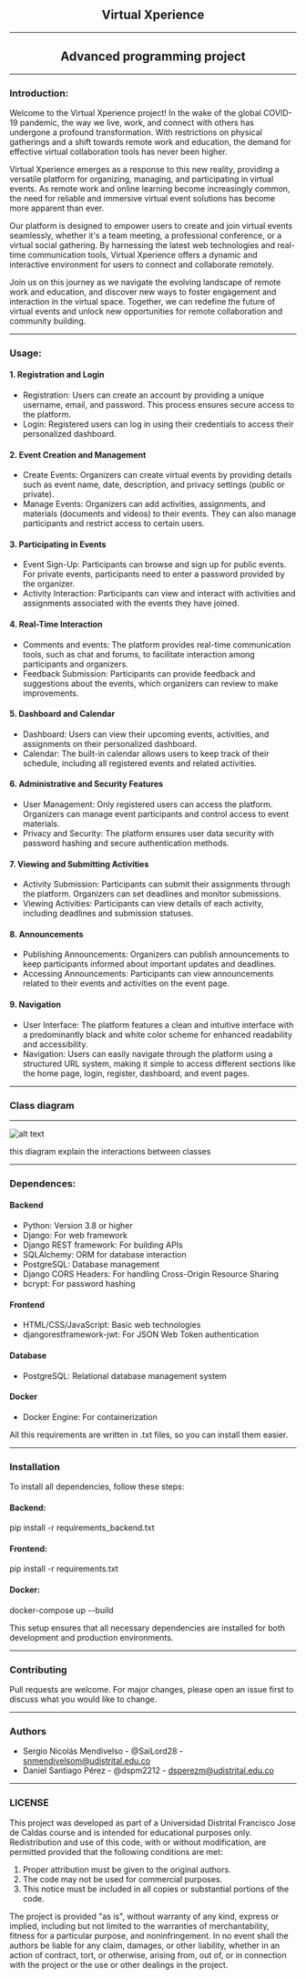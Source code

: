 ## <div align="center">Virtual Xperience</div>

---

## <div align="center">Advanced programming project</div>


---

### Introduction:

Welcome to the Virtual Xperience project! In the wake of the global COVID-19 pandemic, the way we live, work, and connect with others has undergone a profound transformation. With restrictions on physical gatherings and a shift towards remote work and education, the demand for effective virtual collaboration tools has never been higher.

Virtual Xperience emerges as a response to this new reality, providing a versatile platform for organizing, managing, and participating in virtual events. As remote work and online learning become increasingly common, the need for reliable and immersive virtual event solutions has become more apparent than ever.

Our platform is designed to empower users to create and join virtual events seamlessly, whether it's a team meeting, a professional conference, or a virtual social gathering. By harnessing the latest web technologies and real-time communication tools, Virtual Xperience offers a dynamic and interactive environment for users to connect and collaborate remotely.

Join us on this journey as we navigate the evolving landscape of remote work and education, and discover new ways to foster engagement and interaction in the virtual space. Together, we can redefine the future of virtual events and unlock new opportunities for remote collaboration and community building.

---

### Usage:

#### 1. Registration and Login

- Registration: Users can create an account by providing a unique username, email, and password. This process ensures secure access to the platform.
- Login: Registered users can log in using their credentials to access their personalized dashboard.

#### 2. Event Creation and Management

- Create Events: Organizers can create virtual events by providing details such as event name, date, description, and privacy settings (public or private).
- Manage Events: Organizers can add activities, assignments, and materials (documents and videos) to their events. They can also manage participants and restrict access to certain users.

#### 3. Participating in Events

- Event Sign-Up: Participants can browse and sign up for public events. For private events, participants need to enter a password provided by the organizer.
- Activity Interaction: Participants can view and interact with activities and assignments associated with the events they have joined.

#### 4. Real-Time Interaction

- Comments and events: The platform provides real-time communication tools, such as chat and forums, to facilitate interaction among participants and organizers.
- Feedback Submission: Participants can provide feedback and suggestions about the events, which organizers can review to make improvements.

#### 5. Dashboard and Calendar

- Dashboard: Users can view their upcoming events, activities, and assignments on their personalized dashboard.
- Calendar: The built-in calendar allows users to keep track of their schedule, including all registered events and related activities.

#### 6. Administrative and Security Features

- User Management: Only registered users can access the platform. Organizers can manage event participants and control access to event materials.
- Privacy and Security: The platform ensures user data security with password hashing and secure authentication methods.

#### 7. Viewing and Submitting Activities

- Activity Submission: Participants can submit their assignments through the platform. Organizers can set deadlines and monitor submissions.
- Viewing Activities: Participants can view details of each activity, including deadlines and submission statuses.

#### 8. Announcements

- Publishing Announcements: Organizers can publish announcements to keep participants informed about important updates and deadlines.
- Accessing Announcements: Participants can view announcements related to their events and activities on the event page.

#### 9. Navigation

- User Interface: The platform features a clean and intuitive interface with a predominantly black and white color scheme for enhanced readability and accessibility.
- Navigation: Users can easily navigate through the platform using a structured URL system, making it simple to access different sections like the home page, login, register, dashboard, and event pages.

---

### Class diagram

---

![alt text](<diagrmas de actividad-Página-18.drawio.png>)

this diagram explain the interactions between classes

---

### Dependences:

#### Backend

- Python: Version 3.8 or higher
- Django: For web framework
- Django REST framework: For building APIs
- SQLAlchemy: ORM for database interaction
- PostgreSQL: Database management
- Django CORS Headers: For handling Cross-Origin Resource Sharing
- bcrypt: For password hashing

#### Frontend

- HTML/CSS/JavaScript: Basic web technologies
- djangorestframework-jwt: For JSON Web Token authentication

#### Database

- PostgreSQL: Relational database management system

#### Docker

- Docker Engine: For containerization

All this requirements are written in .txt files, so you can install them easier.

---

### Installation

To install all dependencies, follow these steps:

#### Backend:


pip install -r requirements_backend.txt


#### Frontend:


pip install -r requirements.txt


#### Docker:



docker-compose up --build


This setup ensures that all necessary dependencies are installed for both development and production environments.

---
### Contributing

Pull requests are welcome. For major changes, please open an issue first to discuss what you would like to change.

---

### Authors

- Sergio Nicolás Mendivelso - @SaiLord28 - snmendivelsom@udistrital.edu.co
- Daniel Santiago Pérez - @dspm2212 - dsperezm@udistrital.edu.co

---

### LICENSE

This project was developed as part of a Universidad Distrital Francisco Jose de Caldas course and is intended for educational purposes only. Redistribution and use of this code, with or without modification, are permitted provided that the following conditions are met:

1. Proper attribution must be given to the original authors.
2. The code may not be used for commercial purposes.
3. This notice must be included in all copies or substantial portions of the code.

The project is provided "as is", without warranty of any kind, express or implied, including but not limited to the warranties of merchantability, fitness for a particular purpose, and noninfringement. In no event shall the authors be liable for any claim, damages, or other liability, whether in an action of contract, tort, or otherwise, arising from, out of, or in connection with the project or the use or other dealings in the project.